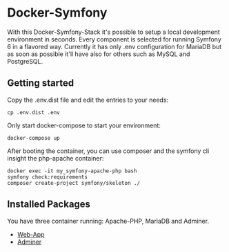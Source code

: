 # Docker-Symfony

With this Docker-Symfony-Stack it's possible to setup a local development environment in seconds. Every component is selected for running Symfony 6 in a flavored way.
Currently it has only .env configuration for MariaDB but as soon as possible it'll have also for others such as MySQL and PostgreSQL.

## Getting started
Copy the .env.dist file and edit the entries to your needs:
```
cp .env.dist .env
```

Only start docker-compose to start your environment:
```
docker-compose up
```

After booting the container, you can use composer and the symfony cli insight the php-apache container:
```
docker exec -it my_symfony-apache-php bash
symfony check:requirements
composer create-project symfony/skeleton ./
```

## Installed Packages
You have three container running: Apache-PHP, MariaDB and Adminer.
- [Web-App](http://localhost)
- [Adminer](http://localhost:8080)
